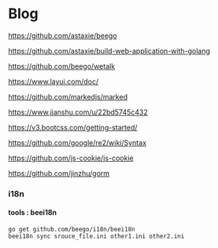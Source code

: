 # Blog

https://github.com/astaxie/beego

https://github.com/astaxie/build-web-application-with-golang

https://github.com/beego/wetalk

https://www.layui.com/doc/

https://github.com/markedjs/marked

https://www.jianshu.com/u/22bd5745c432

https://v3.bootcss.com/getting-started/

https://github.com/google/re2/wiki/Syntax

https://github.com/js-cookie/js-cookie

https://github.com/jinzhu/gorm


### i18n

#### tools : beei18n

```
go get github.com/beego/i18n/beei18n
beei18n sync srouce_file.ini other1.ini other2.ini
```
